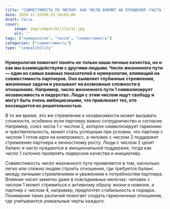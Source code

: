 ```yaml
---
title: "СОВМЕСТИМОСТЬ ПО ЧИСЛАМ: КАК ЧИСЛА ВЛИЯЮТ НА ОТНОШЕНИЯ (ЧАСТЬ 1)"
date: 2024-11-15T09:25:18+03:00
draft: false
cover:
    image: img/compatibility/11.jpg
    alt: ''
tags: ["нумерология", "числа", "совместимость"]
categories: ["совместимость"]
type: "compatibility"
---
```


**Нумерология помогает понять не только наши личные качества, но и как мы взаимодействуем с другими людьми. Число жизненного пути — один из самых важных показателей в нумерологии, влияющий на совместимость партнеров. Оно выявляет глубинные стремления, жизненные задачи и указывает на возможные сложности в отношениях. Например, число жизненного пути 1 символизирует независимость и лидерство. Люди с этим числом ищут свободу и могут быть очень амбициозными, что привлекает тех, кто восхищается их решительностью.**

В то же время, это же стремление к независимости может вызывать сложности, особенно если партнеру важно сотрудничество и согласие. Например, союз числа 1 с числом 2, которое символизирует гармонию и чувствительность, может стать успешным при условии, что партнер с числом 1 готов идти на компромисс, а человек с числом 2 поддержит стремление партнера к личностному росту. Люди с числом 2 ценят баланс и часто нуждаются в эмоциональной поддержке, тогда как число 1 склонно проявлять лидерские качества и инициативу.

Совместимость чисел жизненного пути проявляется в том, насколько легко или сложно людям строить отношения, где требуется баланс между личными стремлениями и уважением к потребностям партнера. Влияние чисел заметно даже в повседневных мелочах: человек с числом 1 может стремиться к активному образу жизни и новизне, а партнер с числом 4, например, предпочтет стабильность и порядок. Понимание таких различий помогает создать гармоничные отношения, где учитываются уникальные черты каждого.

